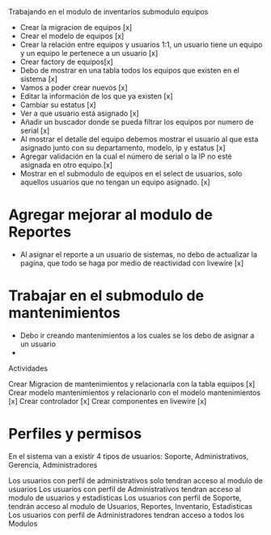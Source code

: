 Trabajando en el modulo de inventarios submodulo equipos

- Crear la migracion de equipos [x]
- Crear el modelo de equipos [x]
- Crear la relación entre equipos y usuarios 1:1, un usuario tiene un equipo y un equipo le pertenece a un usuario [x]
- Crear factory de equipos[x]
- Debo de mostrar en una tabla todos los equipos que existen en el sistema [x]
- Vamos a poder crear nuevos [x]
- Editar la información de los que ya existen [x]
- Cambiar su estatus [x]
- Ver a que usuario está asignado [x]
- Añadir un buscador donde se pueda filtrar los equipos por numero de serial [x]
- Al mostrar el detalle del equipo debemos mostrar el usuario al que esta asignado junto con su departamento, modelo, ip y estatus [x]
- Agregar validación en la cual el número de serial o la IP no esté asignada en otro equipo.[x] 
- Mostrar en el submodulo de equipos en el select de usuarios, solo aquellos usuarios que no tengan un equipo asignado. [x]



# Agregar mejorar al modulo de Reportes 
- Al asignar el reporte a un usuario de sistemas, no debo de actualizar la pagina, que todo se haga por medio de 
reactividad con livewire [x]


#  Trabajar en el submodulo de mantenimientos 

- Debo ir creando mantenimientos a los cuales se los debo de asignar a un usuario 
- 

Actividades 

Crear Migracion de mantenimientos y relacionarla con la tabla equipos [x]
Crear modelo mantenimientos y relacionarlo con el modelo mantenimientos [x]
Crear controlador [x]
Crear componentes en livewire [x]



# Perfiles y permisos 
En el sistema van a existir 4 tipos de usuarios: Soporte, Administrativos, Gerencia, Administradores

Los usuarios con perfil de administrativos solo tendran acceso al modulo de usuarios
Los usuarios con perfil de Administrativos tendran acceso al modulo de usuarios y estadisticas
Los usuarios con perfil de Soporte, tendrán acceso al modulo de Usuarios, Reportes, Inventario, Estadisticas
Los usuarios con perfil de Administradores tendran acceso a todos los Modulos

